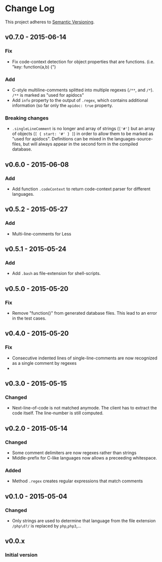 # Change Log

This project adheres to [Semantic Versioning](http://semver.org/).

## v0.7.0 - 2015-06-14
### Fix
- Fix code-context detection for object properties that are functions.
  (i.e. "key: function(a,b) {")

### Add
- C-style multiline-comments splitted into multiple regexes (`/**`, and `/*`). 
  `/**` is marked as "used for apidocs"
- Add `info` property to the output of `.regex`, which contains additional information
  (so far only the `apidoc: true` property.
  
### Breaking changes

- `.singleLineComment` is no longer and array of strings (`['#']` but an array
  of objects (`[ { start: '#' } ]`) in order to allow them to be marked
  as "used for apidocs". Definitions can be mixed in the languages-source-files,
  but will always appear in the second form in the compiled database.

## v0.6.0 - 2015-06-08
### Add
- Add function `.codeContext` to return code-context parser for different languages.

## v0.5.2 - 2015-05-27
### Add
- Multi-line-comments for Less

## v0.5.1 - 2015-05-24
### Add
- Add `.bash` as file-extension for shell-scripts.

## v0.5.0 - 2015-05-20
### Fix
- Remove "function()" from generated database files. This lead to an error in the test cases.

## v0.4.0 - 2015-05-20
### Fix
- Consecutive indented lines of single-line-comments are now recognized 
  as a single comment by regexes
-

## v0.3.0 - 2015-05-15
### Changed
- Next-line-of-code is not matched anymode. The client has to extract the code itself.
  The line-number is still computed.


## v0.2.0 - 2015-05-14
### Changed
- Some comment delimiters are now regexes rather than strings
- Middle-prefix for C-like languages now allows a preceeding whitespace.

### Added
- Method `.regex` creates regular expressions that match comments

## v0.1.0 - 2015-05-04
### Changed
- Only strings are used to determine that language from the file extension
  `/php\d?/` is replaced by `php`,`php3`,...


## v0.0.x 
### Initial version

